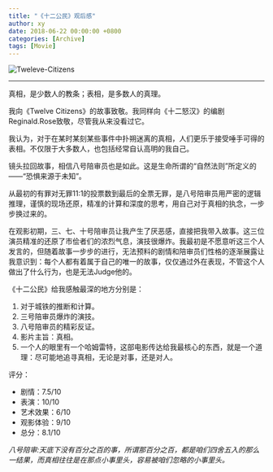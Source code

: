 ```yaml
---
title: "《十二公民》观后感"
author: xy
date: 2018-06-22 00:00:00 +0800
categories: [Archive]
tags: [Movie]
---
```


![Tweleve-Citizens](https://data.yinxinghan.com/Blog/Before2024/20180622.jpeg)

---

真相，是少数人的教条；表相，是多数人的真理。

我向《Twelve Citizens》的故事致敬。我同样向《十二怒汉》的编剧Reginald.Rose致敬，尽管我从来没看过它。

我认为，对于在某时某刻某些事件中扑朔迷离的真相，人们更乐于接受唾手可得的表相。不仅限于大多数人，也包括经常自认高明的我自己。

镜头拉回故事，相信八号陪审员也是如此。这是生命所谓的“自然法则”所定义的——“恐惧来源于未知”。

从最初的有罪对无罪11:1的投票数到最后的全票无罪，是八号陪审员用严密的逻辑推理，谨慎的现场还原，精准的计算和深度的思考，用自己对于真相的执念，一步步换过来的。

在观影初期，三、七、十号陪审员让我产生了厌恶感，直接把我带入故事。这三位演员精准的还原了市侩者们的浓烈气息，演技很爆炸。我最初是不愿意听这三个人发言的，但随着故事一步步的进行，无法预料的剧情和陪审员们性格的逐渐展露让我意识到：每个人都有着属于自己的唯一的故事，仅仅通过外在表现，不管这个人做出了什么行为，也是无法Judge他的。

《十二公民》给我感触最深的地方分别是：

1. 对于城铁的推断和计算。
2. 三号陪审员爆炸的演技。
3. 八号陪审员的精彩反证。
4. 影片主旨：真相。
5. 一个人的眼里有一个哈姆雷特，这部电影传达给我最核心的东西，就是一个道理：尽可能地追寻真相，无论是对事，还是对人。

评分：

* 剧情：7.5/10
* 表演：10/10
* 艺术效果：6/10
* 观影体验：9/10
* 总分：8.1/10
 

*八号陪审:天底下没有百分之百的事，所谓那百分之百，都是咱们四舍五入的那么一结果，而真相往往是在那点小事里头，容易被咱们忽略的小事里头。*